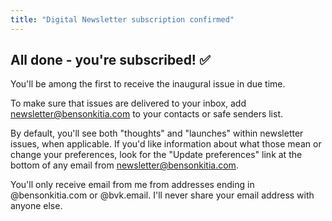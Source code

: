 ```yaml
---
title: "Digital Newsletter subscription confirmed"
---
```


## All done - you're subscribed! ✅

You'll be among the first to receive the inaugural issue in due time.

To make sure that issues are delivered to your inbox, add <newsletter@bensonkitia.com> to your contacts or safe senders list.

By default, you'll see both "thoughts" and "launches" within newsletter issues, when applicable. If you'd like information about what those mean or change your preferences, look for the "Update preferences" link at the bottom of any email from <newsletter@bensonkitia.com>.

You'll only receive email from me from addresses ending in @bensonkitia.com or @bvk.email. I'll never share your email address with anyone else.
